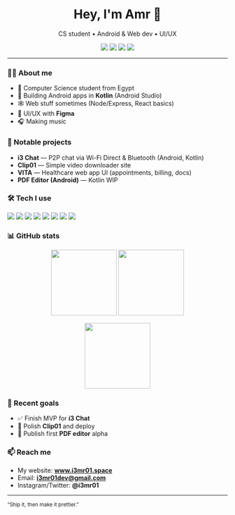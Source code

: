 
<!-- Profile README for @i3mr01 -->
<h1 align="center">Hey, I'm Amr 👋</h1>
<p align="center">
  CS student • Android & Web dev • UI/UX
</p>

<p align="center">
  <a href="mailto:i3mr01dev@gmail.com"><img src="https://img.shields.io/badge/Email-i3mr01dev%40gmail.com-informational?logo=gmail"></a>
  <a href="https://www.linkedin.com/in/i3mr01"><img src="https://img.shields.io/badge/LinkedIn-Amr%20Khaled-blue?logo=linkedin"></a>
  <a href="https://x.com/i3mr01"><img src="https://img.shields.io/badge/Follow-@i3mr01-black?logo=x"></a>
  <img src="https://komarev.com/ghpvc/?username=i3mr01&label=Profile%20views&color=brightgreen" />
</p>

---

### 🧑‍💻 About me
- 🏫 Computer Science student from Egypt  
- 📱 Building Android apps in **Kotlin** (Android Studio)  
- 🕸️ Web stuff sometimes (Node/Express, React basics)  
- 🎨 UI/UX with **Figma**
- 🎧 Making music

### 🚀 Notable projects
- **i3 Chat** — P2P chat via Wi-Fi Direct & Bluetooth (Android, Kotlin)  
- **Clip01** — Simple video downloader site  
- **VITA** — Healthcare web app UI (appointments, billing, docs)  
- **PDF Editor (Android)** — Kotlin WIP

### 🛠 Tech I use
<p>
  <img src="https://img.shields.io/badge/Kotlin-7F52FF?logo=kotlin&logoColor=white" />
  <img src="https://img.shields.io/badge/Android_Studio-3DDC84?logo=androidstudio&logoColor=white" />
  <img src="https://img.shields.io/badge/JavaScript-F7DF1E?logo=javascript&logoColor=black" />
  <img src="https://img.shields.io/badge/TypeScript-3178C6?logo=typescript&logoColor=white" />
  <img src="https://img.shields.io/badge/Node.js-339933?logo=nodedotjs&logoColor=white" />
  <img src="https://img.shields.io/badge/React-20232a?logo=react&logoColor=61DAFB" />
  <img src="https://img.shields.io/badge/Figma-F24E1E?logo=figma&logoColor=white" />
  <img src="https://img.shields.io/badge/Git-%23F05032?logo=git&logoColor=white" />
</p>

### 📊 GitHub stats
<p align="center">
  <img src="https://github-readme-stats.vercel.app/api?username=i3mr01&show_icons=true&theme=transparent" height="150" />
  <img src="https://github-readme-stats.vercel.app/api/top-langs/?username=i3mr01&layout=compact&theme=transparent" height="150" />
</p>
<p align="center">
  <img src="https://streak-stats.demolab.com?user=i3mr01&theme=transparent" height="150" />
</p>

### 📝 Recent goals
- ✅ Finish MVP for **i3 Chat**
- 🔧 Polish **Clip01** and deploy
- 🧩 Publish first **PDF editor** alpha

### 📫 Reach me
- My website: **www.i3mr01.space**
- Email: **i3mr01dev@gmail.com**  
- Instagram/Twitter: **@i3mr01**

---
<sub>“Ship it, then make it prettier.”</sub>
